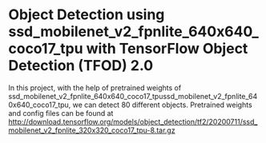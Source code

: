 # Object Detection using ssd_mobilenet_v2_fpnlite_640x640_coco17_tpu with TensorFlow Object Detection (TFOD) 2.0

In this project, with the help of pretrained weights of ssd_mobilenet_v2_fpnlite_640x640_coco17_tpussd_mobilenet_v2_fpnlite_640x640_coco17_tpu, we can detect 80 different objects. Pretrained weights and config files can be found at http://download.tensorflow.org/models/object_detection/tf2/20200711/ssd_mobilenet_v2_fpnlite_320x320_coco17_tpu-8.tar.gz
